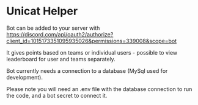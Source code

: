 # Unicat Helper
Bot can be added to your server with https://discord.com/api/oauth2/authorize?client_id=1015173351095935026&permissions=339008&scope=bot

It gives points based on teams or individual users - possible to view leaderboard for user and teams separately.

Bot currently needs a connection to a database (MySql used for development).

Please note you will need an .env file with the database connection to run the code, and a bot secret to connect it.